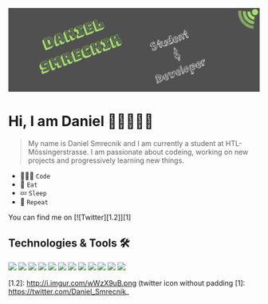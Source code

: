 ![Header](https://github.com/DanielSmrecnik/DanielSmrecnik/blob/main/images/Github%20Banner.jpg "Header")
# Hi, I am Daniel 👋🏻🧑🏻‍💻

> My name is Daniel Smrecnik and I am currently a student at HTL-Mössingerstrasse. I am passionate about codeing, working on 
new projects and progressively learning new things.

- 🧑🏻‍💻 `Code`
- 🍴    `Eat`
- 💤    `Sleep`
- 🔁    `Repeat`

You can find me on [![Twitter][1.2]][1]

## Technologies & Tools 🛠
![](https://img.shields.io/badge/OS-MacOs-informational?style=flat&logo=apple&logoColor=white&color=0099ff)
![](https://img.shields.io/badge/OS-Linux-informational?style=flat&logo=linux&logoColor=white&color=0099ff)
![](https://img.shields.io/badge/Music-Spotify-informational?style=flat&logo=spotify&logoColor=white&color=0099ff)
![](https://img.shields.io/badge/Editor-VsCode-informational?style=flat&logo=visual-studio-code&logoColor=white&color=0099ff)
![](https://img.shields.io/badge/Shell-Bash-informational?style=flat&logo=gnu-bash&logoColor=white&color=0099ff)
![](https://img.shields.io/badge/Tool-Postman-informational?style=flat&logo=postman&logoColor=white&color=0099ff)
![](https://img.shields.io/badge/Code-JavaScript-informational?style=flat&logo=javascript&logoColor=white&color=0099ff)
![](https://img.shields.io/badge/Code-TypeScript-informational?style=flat&logo=typescript&logoColor=white&color=0099ff)
![](https://img.shields.io/badge/Code-Java-informational?style=flat&logo=java&logoColor=white&color=0099ff)
![](https://img.shields.io/badge/Framework-NestJs-informational?style=flat&logo=nestjs&logoColor=white&color=0099ff)
![](https://img.shields.io/badge/Tools-Docker-informational?style=flat&logo=docker&logoColor=white&color=0099ff)
![](https://img.shields.io/badge/Code-MySQL-informational?style=flat&logo=mysql&logoColor=white&color=0099ff)

[1.2]: http://i.imgur.com/wWzX9uB.png (twitter icon without padding
[1]: https://twitter.com/Daniel_Smrecnik_
